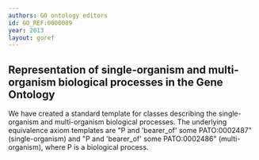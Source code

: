 ```yaml
--- 
authors: GO ontology editors
id: GO_REF:0000089
year: 2013
layout: goref
---
```


## Representation of single-organism and multi-organism biological processes in the Gene Ontology

We have created a standard template for classes describing the single-organism and multi-organism biological processes. The underlying equivalence axiom templates are "P and 'bearer_of' some PATO:0002487" (single-organism) and "P and 'bearer_of' some PATO:0002486" (multi-organism), where P is a biological process.
